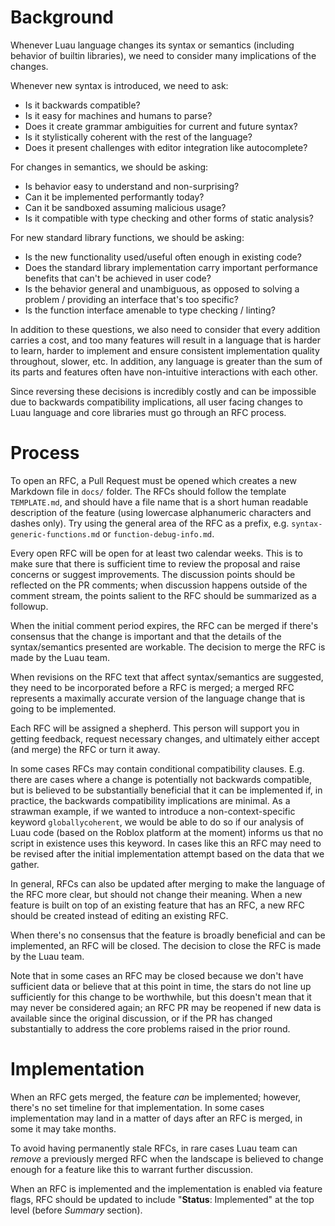 Background
===

Whenever Luau language changes its syntax or semantics (including behavior of builtin libraries), we need to consider many implications of the changes.

Whenever new syntax is introduced, we need to ask:

- Is it backwards compatible?
- Is it easy for machines and humans to parse?
- Does it create grammar ambiguities for current and future syntax?
- Is it stylistically coherent with the rest of the language?
- Does it present challenges with editor integration like autocomplete?

For changes in semantics, we should be asking:

- Is behavior easy to understand and non-surprising?
- Can it be implemented performantly today?
- Can it be sandboxed assuming malicious usage?
- Is it compatible with type checking and other forms of static analysis?

For new standard library functions, we should be asking:

- Is the new functionality used/useful often enough in existing code?
- Does the standard library implementation carry important performance benefits that can't be achieved in user code?
- Is the behavior general and unambiguous, as opposed to solving a problem / providing an interface that's too specific?
- Is the function interface amenable to type checking / linting?

In addition to these questions, we also need to consider that every addition carries a cost, and too many features will result in a language that is harder to learn, harder to implement and ensure consistent implementation quality throughout, slower, etc. In addition, any language is greater than the sum of its parts and features often have non-intuitive interactions with each other.

Since reversing these decisions is incredibly costly and can be impossible due to backwards compatibility implications, all user facing changes to Luau language and core libraries must go through an RFC process.

Process
===

To open an RFC, a Pull Request must be opened which creates a new Markdown file in `docs/` folder. The RFCs should follow the template `TEMPLATE.md`, and should have a file name that is a short human readable description of the feature (using lowercase alphanumeric characters and dashes only). Try using the general area of the RFC as a prefix, e.g. `syntax-generic-functions.md` or `function-debug-info.md`.

Every open RFC will be open for at least two calendar weeks. This is to make sure that there is sufficient time to review the proposal and raise concerns or suggest improvements. The discussion points should be reflected on the PR comments; when discussion happens outside of the comment stream, the points salient to the RFC should be summarized as a followup.

When the initial comment period expires, the RFC can be merged if there's consensus that the change is important and that the details of the syntax/semantics presented are workable. The decision to merge the RFC is made by the Luau team.

When revisions on the RFC text that affect syntax/semantics are suggested, they need to be incorporated before a RFC is merged; a merged RFC represents a maximally accurate version of the language change that is going to be implemented.

Each RFC will be assigned a shepherd.  This person will support you in getting feedback, request necessary changes, and ultimately either accept (and merge) the RFC or turn it away.

In some cases RFCs may contain conditional compatibility clauses. E.g. there are cases where a change is potentially not backwards compatible, but is believed to be substantially beneficial that it can be implemented if, in practice, the backwards compatibility implications are minimal. As a strawman example, if we wanted to introduce a non-context-specific keyword `globallycoherent`, we would be able to do so if our analysis of Luau code (based on the Roblox platform at the moment) informs us that no script in existence uses this keyword. In cases like this an RFC may need to be revised after the initial implementation attempt based on the data that we gather.

In general, RFCs can also be updated after merging to make the language of the RFC more clear, but should not change their meaning. When a new feature is built on top of an existing feature that has an RFC, a new RFC should be created instead of editing an existing RFC.

When there's no consensus that the feature is broadly beneficial and can be implemented, an RFC will be closed. The decision to close the RFC is made by the Luau team.

Note that in some cases an RFC may be closed because we don't have sufficient data or believe that at this point in time, the stars do not line up sufficiently for this change to be worthwhile, but this doesn't mean that it may never be considered again; an RFC PR may be reopened if new data is available since the original discussion, or if the PR has changed substantially to address the core problems raised in the prior round.

Implementation
===

When an RFC gets merged, the feature *can* be implemented; however, there's no set timeline for that implementation. In some cases implementation may land in a matter of days after an RFC is merged, in some it may take months.

To avoid having permanently stale RFCs, in rare cases Luau team can *remove* a previously merged RFC when the landscape is believed to change enough for a feature like this to warrant further discussion.

When an RFC is implemented and the implementation is enabled via feature flags, RFC should be updated to include "**Status**: Implemented" at the top level (before *Summary* section).
